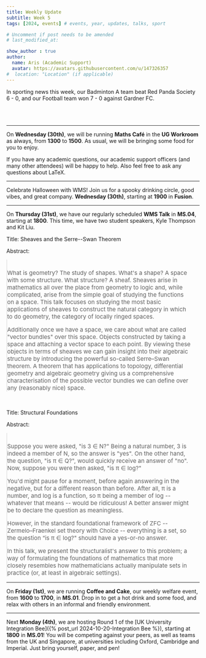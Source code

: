 ```yaml
---
title: Weekly Update
subtitle: Week 5
tags: [2024, events] # events, year, updates, talks, sport

# Uncomment if post needs to be amended
# last_modified_at:

show_author : true
author:
  name: Aris (Academic Support)
  avatar: https://avatars.githubusercontent.com/u/147326357
#  location: "Location" (if applicable)
---
```


In sporting news this week, our Badminton A team beat Red Panda Society 6 - 0, and our Football team won 7 - 0 against Gardner FC.

<br/>
<br/>

---

On **Wednesday (30th)**, we will be running **Maths Café** in the **UG Workroom** as always, from **1300** to **1500**. As usual, we will be bringing some food for you to enjoy.

If you have any academic questions, our academic support officers (and many other attendees) will be happy to help. Also feel free to ask any questions about LaTeX.

---

Celebrate Halloween with WMS! Join us for a spooky drinking circle, good vibes, and great company. **Wednesday (30th)**, starting at **1900** in **Fusion**.

---

On **Thursday (31st)**, we have our regularly scheduled **WMS Talk** in **MS.04**, starting at **1800**. This time, we have two student speakers, Kyle Thompson and Kit Liu.

<style>
blockquote {
    padding: 10px 20px 0 0;
    margin: 0 0 0 0;
    font-size: 15px;
}
</style>

Title: Sheaves and the Serre--Swan Theorem

Abstract:
> What is geometry? The study of shapes. What's a shape? A space with some structure. What structure? A sheaf. Sheaves arise in mathematics all over the place from geometry to logic and, while complicated, arise from the simple goal of studying the functions on a space. This talk focuses on studying the most basic applications of sheaves to construct the natural category in which to do geometry, the category of locally ringed spaces. 
>
> Additionally once we have a space, we care about what are called "vector bundles" over this space. Objects constructed by taking a space and attaching a vector space to each point. By viewing these objects in terms of sheaves we can gain insight into their algebraic structure by introducing the powerful so-called Serre–Swan theorem. A theorem that has applications to topology, differential geometry and algebraic geometry giving us a comprehensive characterisation of the possible vector bundles we can define over any (reasonably nice) space.


<br/>

Title: Structural Foundations

Abstract:
> Suppose you were asked, "is 3 ∈ N?" Being a natural number, 3 is indeed a member of N, so the answer is "yes". On the other hand, the question, "is π ∈ Q?", would quickly receive an answer of "no". Now, suppose you were then asked, "is π ∈ log?"
>
> You'd might pause for a moment, before again answering in the negative, but for a different reason than before. After all, π is a number, and log is a function, so π being a member of log -- whatever that means -- would be ridiculous! A better answer might be to declare the question as meaningless.
>
> However, in the standard foundational framework of ZFC -- Zermelo–Fraenkel set theory with Choice -- everything is a set, so the question “is π ∈ log?" should have a yes-or-no answer.
>
> In this talk, we present the structuralist's answer to this problem; a way of formulating the foundations of mathematics that more closely resembles how mathematicians actually manipulate sets in practice (or, at least in algebraic settings).


---

On **Friday (1st)**, we are running **Coffee and Cake**, our weekly welfare event, from **1600** to **1700**, in **MS.01**. Drop in to get a hot drink and some food, and relax with others in an informal and friendly environment.

---

Next **Monday (4th)**, we are hosting Round 1 of the [UK University Integration Bee]({% post_url 2024-10-20-Integration Bee %}), starting at **1800** in **MS.01**! You will be competing against your peers, as well as teams from the UK and Singapore, at universities including Oxford, Cambridge and Imperial. Just bring yourself, paper, and pen!